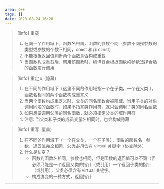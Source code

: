 ```yaml
---
area: C++
tags: []
date: 2023-08-24 16:28
---
```

> [!info] 重载
> 1. 在同一个作用域下，函数名相同，函数的参数不同（参数不同指参数的类型或参数的个数不相同，const 和非 const）
> 2. 不能根据返回值判断两个函数是否构成重载
> 3. 当函数构成重载后，调用该函数时，编译器会根据函数的参数选择合适的函数进行调用

> [!info] 重定义 (隐藏)
> 1. 在不同的作用域下（这里不同的作用域指一个在子类，一个在父类 ），函数名相同的两个函数构成重定义
> 1. 当两个函数构成重定义时，父类的同名函数会被隐藏，当用子类的对象调用同名的函数时，如果不指定类作用符，就只会调用子类的同名函数
> 2. 如果想要调用父类的同名函数，就必须指定父类的域作用符
> 3. 注意: 当父类和子类的成员变量名相同时，也会构成隐藏

> [!info] 重写 (覆盖)
> 1. 在不同的作用域下（一个在父类，一个在子类），函数的函数名、参数、返回值完全相同，父类必须含有 virtual 关键字（协变除外）
> 2. 什么是协变？
>     - 函数的函数名相同，参数也相同，但是函数的返回值可以不同（但必须只能是一个返回父类的指针（或引用）一个返回子类的指针（或引用），父类必须含有 virtual 关键字。
>     - 构成协变的一种方式，返回指针


---

